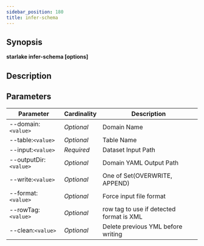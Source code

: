```yaml
---
sidebar_position: 180
title: infer-schema
---
```



## Synopsis

**starlake infer-schema [options]**

## Description


## Parameters

Parameter|Cardinality|Description
---|---|---
--domain:`<value>`|*Optional*|Domain Name
--table:`<value>`|*Optional*|Table Name
--input:`<value>`|*Required*|Dataset Input Path
--outputDir:`<value>`|*Optional*|Domain YAML Output Path
--write:`<value>`|*Optional*|One of Set(OVERWRITE, APPEND)
--format:`<value>`|*Optional*|Force input file format
--rowTag:`<value>`|*Optional*|row tag to use if detected format is XML
--clean:`<value>`|*Optional*|Delete previous YML before writing

